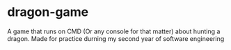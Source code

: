 # dragon-game
A game that runs on CMD (Or any console for that matter) about hunting a dragon. Made for practice durning my second year of software engineering 
